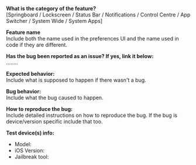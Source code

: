 **What is the category of the feature?**  
[Springboard / Lockscreen / Status Bar / Notifications / Control Centre / App Switcher / System Wide / System Apps] 

**Feature name**  
Include both the name used in the preferences UI and the name used in code if they are different.  

**Has the bug been reported as an issue? If yes, link it below:**  
........  

**Expected behavior:**  
Include what is supposed to happen if there wasn't a bug.  

**Bug behavior:**  
Include what the bug caused to happen.  

**How to reproduce the bug:**  
Include detailed instructions on how to reproduce the bug. If the bug is device/version specific include that too.  

**Test device(s) info:**  
 - Model:
 - iOS Version:
 - Jailbreak tool:

